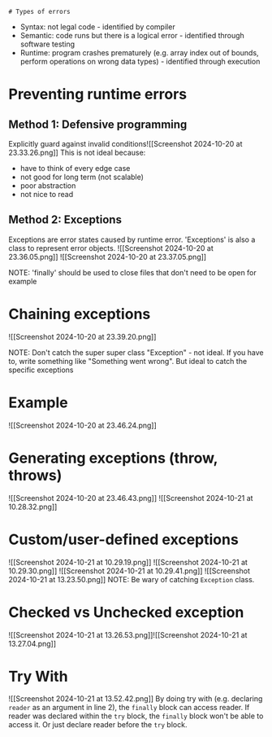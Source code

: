 	# Types of errors
- Syntax: not legal code - identified by compiler
- Semantic: code runs but there is a logical error - identified through software testing
- Runtime: program crashes prematurely (e.g. array index out of bounds, perform operations on wrong data types) - identified through execution
# Preventing runtime errors
## Method 1: Defensive programming
Explicitly guard against invalid conditions![[Screenshot 2024-10-20 at 23.33.26.png]]
This is not ideal because:
- have to think of every edge case
- not good for long term (not scalable)
- poor abstraction
- not nice to read
## Method 2: Exceptions
Exceptions are error states caused by runtime error. 'Exceptions' is also a class to represent error objects.
![[Screenshot 2024-10-20 at 23.36.05.png]]
![[Screenshot 2024-10-20 at 23.37.05.png]]

NOTE: 'finally' should be used to close files that don't need to be open for example
# Chaining exceptions
![[Screenshot 2024-10-20 at 23.39.20.png]]

NOTE: Don't catch the super super class "Exception" - not ideal. If you have to, write something like "Something went wrong". But ideal to catch the specific exceptions
# Example
![[Screenshot 2024-10-20 at 23.46.24.png]]
# Generating exceptions (throw, throws)
![[Screenshot 2024-10-20 at 23.46.43.png]]
![[Screenshot 2024-10-21 at 10.28.32.png]]
# Custom/user-defined exceptions
![[Screenshot 2024-10-21 at 10.29.19.png]]
![[Screenshot 2024-10-21 at 10.29.30.png]]
![[Screenshot 2024-10-21 at 10.29.41.png]]
![[Screenshot 2024-10-21 at 13.23.50.png]]
NOTE: Be wary of catching `Exception` class.
# Checked vs Unchecked exception
![[Screenshot 2024-10-21 at 13.26.53.png]]![[Screenshot 2024-10-21 at 13.27.04.png]]
# Try With
![[Screenshot 2024-10-21 at 13.52.42.png]]
By doing try with (e.g. declaring `reader` as an argument in line 2), the `finally` block can access reader. If reader was declared within the `try` block, the `finally` block won't be able to access it. Or just declare reader before the `try` block.